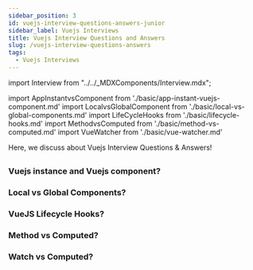 ```yaml
---
sidebar_position: 3
id: vuejs-interview-questions-answers-junior
sidebar_label: Vuejs Interviews
title: Vuejs Interview Questions and Answers
slug: /vuejs-interview-questions-answers
tags:
  - Vuejs Interviews
---
```


import Interview from "../../_MDXComponents/Interview.mdx";

import AppInstantvsComponent from './basic/app-instant-vuejs-component.md'
import LocalvsGlobalComponent from './basic/local-vs-global-components.md'
import LifeCycleHooks from './basic/lifecycle-hooks.md'
import MethodvsComputed from './basic/method-vs-computed.md'
import VueWatcher from './basic/vue-watcher.md'


Here, we discuss about Vuejs Interview Questions & Answers!

## 

<Interview>

  ### Vuejs instance and Vuejs component?
 <AppInstantvsComponent />
</Interview>

<Interview>

  ### Local vs Global Components?
 <LocalvsGlobalComponent />
</Interview>

<Interview>

  ### VueJS Lifecycle Hooks?
 <LifeCycleHooks />
</Interview>

<Interview level="junior">

  ### Method vs Computed?
 <MethodvsComputed />
</Interview>

<Interview level="junior">

  ### Watch vs Computed?
 <VueWatcher />
</Interview>